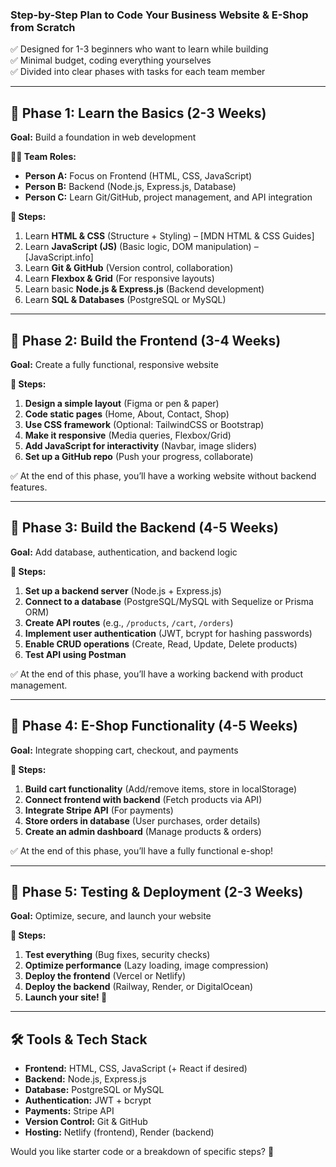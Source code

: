 ### **Step-by-Step Plan to Code Your Business Website & E-Shop from Scratch**  
✅ Designed for 1-3 beginners who want to learn while building  
✅ Minimal budget, coding everything yourselves  
✅ Divided into clear phases with tasks for each team member  

---

## **📌 Phase 1: Learn the Basics (2-3 Weeks)**
**Goal:** Build a foundation in web development  

**🧑‍💻 Team Roles:**  
- **Person A:** Focus on Frontend (HTML, CSS, JavaScript)  
- **Person B:** Backend (Node.js, Express.js, Database)  
- **Person C:** Learn Git/GitHub, project management, and API integration  

**🔹 Steps:**  
1. Learn **HTML & CSS** (Structure + Styling) – [MDN HTML & CSS Guides]  
2. Learn **JavaScript (JS)** (Basic logic, DOM manipulation) – [JavaScript.info]  
3. Learn **Git & GitHub** (Version control, collaboration)  
4. Learn **Flexbox & Grid** (For responsive layouts)  
5. Learn basic **Node.js & Express.js** (Backend development)  
6. Learn **SQL & Databases** (PostgreSQL or MySQL)  

---

## **📌 Phase 2: Build the Frontend (3-4 Weeks)**
**Goal:** Create a fully functional, responsive website  

**🔹 Steps:**  
1. **Design a simple layout** (Figma or pen & paper)  
2. **Code static pages** (Home, About, Contact, Shop)  
3. **Use CSS framework** (Optional: TailwindCSS or Bootstrap)  
4. **Make it responsive** (Media queries, Flexbox/Grid)  
5. **Add JavaScript for interactivity** (Navbar, image sliders)  
6. **Set up a GitHub repo** (Push your progress, collaborate)  

✅ At the end of this phase, you’ll have a working website without backend features.  

---

## **📌 Phase 3: Build the Backend (4-5 Weeks)**
**Goal:** Add database, authentication, and backend logic  

**🔹 Steps:**  
1. **Set up a backend server** (Node.js + Express.js)  
2. **Connect to a database** (PostgreSQL/MySQL with Sequelize or Prisma ORM)  
3. **Create API routes** (e.g., `/products`, `/cart`, `/orders`)  
4. **Implement user authentication** (JWT, bcrypt for hashing passwords)  
5. **Enable CRUD operations** (Create, Read, Update, Delete products)  
6. **Test API using Postman**  

✅ At the end of this phase, you’ll have a working backend with product management.  

---

## **📌 Phase 4: E-Shop Functionality (4-5 Weeks)**
**Goal:** Integrate shopping cart, checkout, and payments  

**🔹 Steps:**  
1. **Build cart functionality** (Add/remove items, store in localStorage)  
2. **Connect frontend with backend** (Fetch products via API)  
3. **Integrate Stripe API** (For payments)  
4. **Store orders in database** (User purchases, order details)  
5. **Create an admin dashboard** (Manage products & orders)  

✅ At the end of this phase, you’ll have a fully functional e-shop!  

---

## **📌 Phase 5: Testing & Deployment (2-3 Weeks)**
**Goal:** Optimize, secure, and launch your website  

**🔹 Steps:**  
1. **Test everything** (Bug fixes, security checks)  
2. **Optimize performance** (Lazy loading, image compression)  
3. **Deploy the frontend** (Vercel or Netlify)  
4. **Deploy the backend** (Railway, Render, or DigitalOcean)  
5. **Launch your site! 🚀**  

---

## **🛠️ Tools & Tech Stack**  
- **Frontend:** HTML, CSS, JavaScript (+ React if desired)  
- **Backend:** Node.js, Express.js  
- **Database:** PostgreSQL or MySQL  
- **Authentication:** JWT + bcrypt  
- **Payments:** Stripe API  
- **Version Control:** Git & GitHub  
- **Hosting:** Netlify (frontend), Render (backend)  

Would you like starter code or a breakdown of specific steps? 🚀